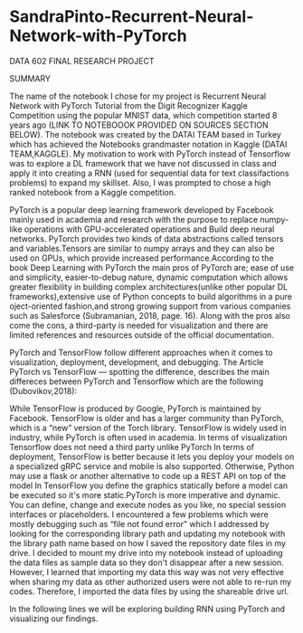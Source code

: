 # SandraPinto-Recurrent-Neural-Network-with-PyTorch
DATA 602 FINAL RESEARCH PROJECT

SUMMARY

The name of the notebook I chose for my project is Recurrent Neural Network with PyTorch Tutorial from the Digit Recognizer Kaggle Competition using the popular MNIST data, which competition started 8 years ago (LINK TO NOTEBOOOK PROVIDED ON SOURCES SECTION BELOW). The notebook was created by the DATAI TEAM based in Turkey which has achieved the Notebooks grandmaster notation in Kaggle (DATAI TEAM,KAGGLE). My motivation to work with PyTorch instead of Tensorflow was to explore a DL framework that we have not discussed in class and apply it into creating a RNN (used for sequential data for text classifactions problems) to expand my skillset. Also, I was prompted to chose a high ranked notebook from a Kaggle competition.

PyTorch is a popular deep learning framework developed by Facebook mainly used in academia and research with the purpose to replace numpy-like operations with GPU-accelerated operations and Build deep neural networks. PyTorch provides two kinds of data abstractions called tensors and variables.Tensors are similar to numpy arrays and they can also be used on GPUs, which provide increased performance.According to the book Deep Learning with PyTorch the main pros of PyTorch are; ease of use and simplicity, easier-to-debug nature, dynamic computation which allows greater flexibility in building complex architectures(unlike other popular DL frameworks),extensive use of Python concepts to build algorithms in a pure oject-oriented fashion,and strong growing support from various companies such as Salesforce (Subramanian, 2018, page. 16). Along with the pros also come the cons, a third-party is needed for visualization and there are limited references and resources outside of the official documentation.

PyTorch and TensorFlow follow different approaches when it comes to visualization, deployment, development, and debugging. The Article PyTorch vs TensorFlow — spotting the difference, describes the main differeces between PyTorch and Tensorflow which are the following (Dubovikov,2018):

While TensorFlow is produced by Google, PyTorch is maintained by Facebook.
TensorFlow is older and has a larger community than PyTorch, which is a “new” version of the Torch library.
TensorFlow is widely used in industry, while PyTorch is often used in academia.
In terms of visualization Tensorflow does not need a third party unlike PyTorch
In terms of deployment, TensorFlow is better because it lets you deploy your models on a specialized gRPC service and mobile is also supported. Otherwise, Python may use a flask or another alternative to code up a REST API on top of the model
In TensorFlow you define the graphics statically before a model can be executed so it's more static.PyTorch is more imperative and dynamic. You can define, change and execute nodes as you like, no special session interfaces or placeholders.
I encountered a few problems which were mostly debugging such as “file not found error” which I addressed by looking for the corresponding library path and updating my notebook with the library path name based on how I saved the repository date files in my drive. I decided to mount my drive into my notebook instead of uploading the data files as sample data so they don't disappear after a new session. However, I learned that importing my data this way was not very effective when sharing my data as other authorized users were not able to re-run my codes. Therefore, I imported the data files by using the shareable drive url.

In the following lines we will be exploring building RNN using PyTorch and visualizing our findings.
